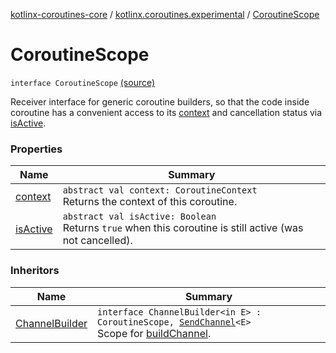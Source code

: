 [kotlinx-coroutines-core](../../index.md) / [kotlinx.coroutines.experimental](../index.md) / [CoroutineScope](.)

# CoroutineScope

`interface CoroutineScope` [(source)](http://github.com/kotlin/kotlinx.coroutines/tree/master/kotlinx-coroutines-core/src/main/kotlin/kotlinx/coroutines/experimental/CoroutineScope.kt#L26)

Receiver interface for generic coroutine builders, so that the code inside coroutine has a convenient access
to its [context](context.md) and cancellation status via [isActive](is-active.md).

### Properties

| Name | Summary |
|---|---|
| [context](context.md) | `abstract val context: CoroutineContext`<br>Returns the context of this coroutine. |
| [isActive](is-active.md) | `abstract val isActive: Boolean`<br>Returns `true` when this coroutine is still active (was not cancelled). |

### Inheritors

| Name | Summary |
|---|---|
| [ChannelBuilder](../../kotlinx.coroutines.experimental.channels/-channel-builder.md) | `interface ChannelBuilder<in E> : CoroutineScope, `[`SendChannel`](../../kotlinx.coroutines.experimental.channels/-send-channel/index.md)`<E>`<br>Scope for [buildChannel](../../kotlinx.coroutines.experimental.channels/build-channel.md). |
